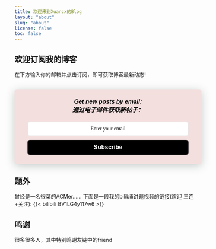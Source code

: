 ```yaml
---
title: 欢迎来到Xuancx的Blog
layout: "about"
slug: "about"
license: false
toc: false
---
```


## 欢迎订阅我的博客

在下方输入你的邮箱并点击订阅，即可获取博客最新动态!
<style>
    .followit--follow-form-container[attr-a][attr-b][attr-c][attr-d][attr-e][attr-f] .form-preview {
  display: flex !important;
  flex-direction: column !important;
  justify-content: center !important;
  margin-top: 30px !important;
  padding: clamp(17px, 5%, 40px) clamp(17px, 7%, 50px) !important;
  max-width: 600px !important;
  border-radius: 6px !important;
  box-shadow: 0 5px 25px rgba(34, 60, 47, 0.25) !important;
}
.followit--follow-form-container[attr-a][attr-b][attr-c][attr-d][attr-e][attr-f] .form-preview,
.followit--follow-form-container[attr-a][attr-b][attr-c][attr-d][attr-e][attr-f] .form-preview *{
  box-sizing: border-box !important;
}
.followit--follow-form-container[attr-a][attr-b][attr-c][attr-d][attr-e][attr-f] .form-preview .preview-heading {
  width: 100% !important;
}
.followit--follow-form-container[attr-a][attr-b][attr-c][attr-d][attr-e][attr-f] .form-preview .preview-heading h5{
  margin-top: 0 !important;
  margin-bottom: 0 !important;
}
.followit--follow-form-container[attr-a][attr-b][attr-c][attr-d][attr-e][attr-f] .form-preview .preview-input-field {
  margin-top: 20px !important;
  width: 100% !important;
}
.followit--follow-form-container[attr-a][attr-b][attr-c][attr-d][attr-e][attr-f] .form-preview .preview-input-field input {
  width: 100% !important;
  height: 40px !important;
  border-radius: 6px !important;
  border: 2px solid #e9e8e8 !important;
  background-color: #fff;
  outline: none !important;
}
.followit--follow-form-container[attr-a][attr-b][attr-c][attr-d][attr-e][attr-f] .form-preview .preview-input-field input {
  color: #000000 !important;
  font-family: "Montserrat" !important;
  font-size: 14px;
  font-weight: 400;
  line-height: 20px;
  text-align: center;
}
.followit--follow-form-container[attr-a][attr-b][attr-c][attr-d][attr-e][attr-f] .form-preview .preview-input-field input::placeholder {
  color: #000000 !important;
  opacity: 1 !important;
}

.followit--follow-form-container[attr-a][attr-b][attr-c][attr-d][attr-e][attr-f] .form-preview .preview-input-field input:-ms-input-placeholder {
  color: #000000 !important;
}

.followit--follow-form-container[attr-a][attr-b][attr-c][attr-d][attr-e][attr-f] .form-preview .preview-input-field input::-ms-input-placeholder {
  color: #000000 !important;
}
.followit--follow-form-container[attr-a][attr-b][attr-c][attr-d][attr-e][attr-f] .form-preview .preview-submit-button {
  margin-top: 10px !important;
  width: 100% !important;
}
.followit--follow-form-container[attr-a][attr-b][attr-c][attr-d][attr-e][attr-f] .form-preview .preview-submit-button button {
  width: 100% !important;
  height: 40px !important;
  border: 0 !important;
  border-radius: 6px !important;
  line-height: 0px !important;
}
.followit--follow-form-container[attr-a][attr-b][attr-c][attr-d][attr-e][attr-f] .form-preview .preview-submit-button button:hover {
  cursor: pointer !important;
}
.followit--follow-form-container[attr-a][attr-b][attr-c][attr-d][attr-e][attr-f] .powered-by-line {
  color: #231f20 !important;
  font-family: "Montserrat" !important;
  font-size: 13px !important;
  font-weight: 400 !important;
  line-height: 25px !important;
  text-align: center !important;
  text-decoration: none !important;
  display: flex !important;
  width: 100% !important;
  justify-content: left !important;
  align-items: center !important;
  margin-top: 10px !important;
}
.followit--follow-form-container[attr-a][attr-b][attr-c][attr-d][attr-e][attr-f] .powered-by-line img {
  margin-left: 10px !important;
  height: 1.13em !important;
  max-height: 1.13em !important;
}

/* 电子订阅功能 */

  </style>
  <div class="followit--follow-form-container" attr-a attr-b attr-c attr-d attr-e attr-f>
    <form data-v-c76ccf54="" action="https://api.follow.it/subscription-form/OUp5OU96dTdpYlF1ZTlrZ1R3VHhUL3p3aFp5VGNGeVhOa0N2em9vM1RteFkrYXA3WVZxSnM2VnM0REMyaVR4U3YwaFg0OEt3Nmpqem13VUFLQXczb05CZGh1L01ZMkF1ZHdKZzU5S0ZFTU1DMXpsTGdiQXBZK3dJS21CUFpvMHN8aGQxMTdGTEVCaU1qb3ltUUFUREhrWEZhbHRFNW1DK2VyUWVQSDZKamIrOD0=/8" method="post" data-immersive-translate-walked="92b4c36a-af06-4721-81a3-218cd62946c5"><div data-v-c76ccf54="" class="form-preview" style="background-color: rgb(244, 223, 223); position: relative;" data-immersive-translate-walked="92b4c36a-af06-4721-81a3-218cd62946c5"><div data-v-c76ccf54="" class="preview-heading" data-immersive-translate-walked="92b4c36a-af06-4721-81a3-218cd62946c5"><h5 data-v-c76ccf54="" style="text-transform: none !important; border-inline-start: none; font-family: Arial; font-weight: bold; color: rgb(0, 0, 0); font-size: 16px; text-align: center;" data-immersive-translate-walked="92b4c36a-af06-4721-81a3-218cd62946c5" data-immersive-translate-paragraph="1">Get new posts by email:<font class="notranslate immersive-translate-target-wrapper" data-immersive-translate-translation-element-mark="1" lang="zh-CN"><br><font class="notranslate immersive-translate-target-translation-theme-none immersive-translate-target-translation-block-wrapper-theme-none immersive-translate-target-translation-block-wrapper" data-immersive-translate-translation-element-mark="1"><font class="notranslate immersive-translate-target-inner immersive-translate-target-translation-theme-none-inner" data-immersive-translate-translation-element-mark="1">通过电子邮件获取新帖子：</font></font></font></h5></div><div data-v-c76ccf54="" class="preview-input-field" data-immersive-translate-walked="92b4c36a-af06-4721-81a3-218cd62946c5"><input data-v-c76ccf54="" type="email" name="email" required="" placeholder="Enter your email" spellcheck="false" style="text-transform: none !important; font-family: Arial; font-weight: normal; color: rgb(0, 0, 0); font-size: 14px; text-align: center; background-color: rgb(255, 255, 255);" data-immersive-translate-walked="92b4c36a-af06-4721-81a3-218cd62946c5"></div><div data-v-c76ccf54="" class="preview-submit-button" data-immersive-translate-walked="92b4c36a-af06-4721-81a3-218cd62946c5"><button data-v-c76ccf54="" type="submit" style="text-transform: none !important; font-family: Arial; font-weight: bold; color: rgb(255, 255, 255); font-size: 16px; text-align: center; background-color: rgb(0, 0, 0);">Subscribe</button></div>
  </div>

<!--  -->

## 题外
曾经是一名很菜的ACMer......
下面是一段我的bilibili讲题视频的链接(欢迎 三连+关注):
{{< bilibili BV1LG4y117w6 >}}

## 鸣谢
很多很多人，其中特别鸣谢友链中的friend